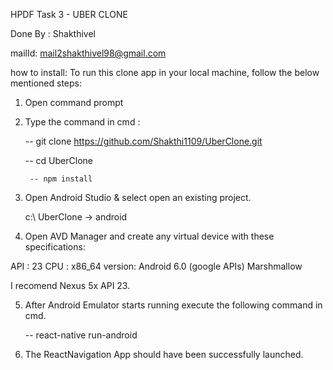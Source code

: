 HPDF Task 3 - UBER CLONE

Done By : Shakthivel

mailId: mail2shakthivel98@gmail.com

how to install:
To run this clone app in your local machine, follow the below mentioned steps:

1. Open command prompt 
2. Type the command in cmd :

	--   git clone https://github.com/Shakthi1109/UberClone.git

	--   cd UberClone

    	-- npm install 

3. Open Android Studio & select open an existing project.

	c:\ UberClone -> android

4. Open AVD Manager and create any virtual device with these specifications:

API : 23
CPU : x86_64
version: Android 6.0 (google APIs) Marshmallow

I recomend Nexus 5x API 23.

5. After Android Emulator starts running execute the following command in cmd.

	--   react-native run-android

6. The ReactNavigation App should have been successfully launched.
